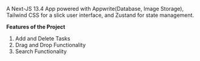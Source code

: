 A Next-JS 13.4 App powered with Appwrite(Database, Image Storage), Tailwind CSS for a slick user interface, and Zustand for state management.

**Features of the Project**
1. Add and Delete Tasks
2. Drag and Drop Functionality
3. Search Functionality
